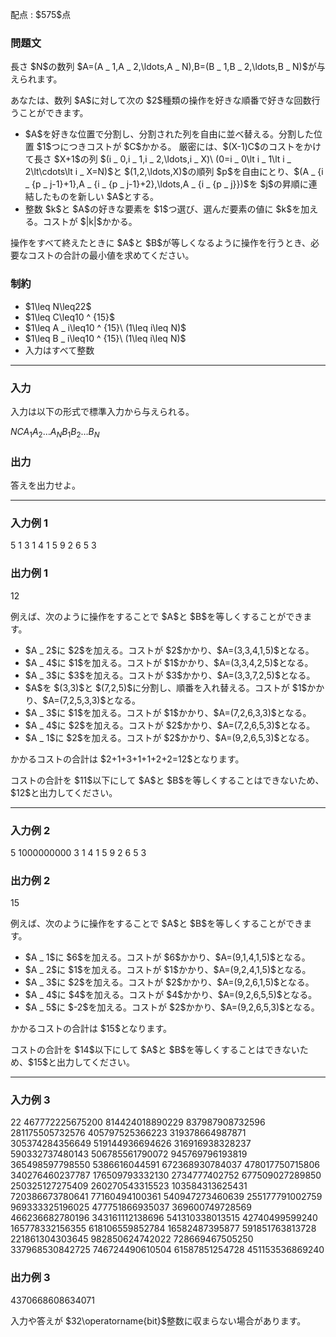 
<div>

<span>

<span>

<p>
配点 : $575$点
</p>

<div>

<section>

### **問題文**

<p>
長さ $N$の数列 $A=(A _ 1,A _ 2,\ldots,A _ N),B=(B _ 1,B _ 2,\ldots,B _ N)$が与えられます。
</p>

<p>
あなたは、数列 $A$に対して次の $2$種類の操作を好きな順番で好きな回数行うことができます。
</p>

<ul>

<li>
$A$を好きな位置で分割し、分割された列を自由に並べ替える。分割した位置 $1$つにつきコストが $C$かかる。
厳密には、$(X-1)C$のコストをかけて長さ $X+1$の列 $(i _ 0,i _ 1,i _ 2,\ldots,i _ X)\ (0=i _ 0\lt i _ 1\lt i _ 2\lt\cdots\lt i _ X=N)$と $(1,2,\ldots,X)$の順列 $p$を自由にとり、$(A _ {i _ {p _ j-1}+1},A _ {i _ {p _ j-1}+2},\ldots,A _ {i _ {p _ j}})$を $j$の昇順に連結したものを新しい $A$とする。
</li>

<li>
整数 $k$と $A$の好きな要素を $1$つ選び、選んだ要素の値に $k$を加える。コストが $|k|$かかる。
</li>

</ul>

<p>
操作をすべて終えたときに $A$と $B$が等しくなるように操作を行うとき、必要なコストの合計の最小値を求めてください。
</p>

</section>

</div>

<div>

<section>

### **制約**

<ul>

<li>
$1\leq N\leq22$
</li>

<li>
$1\leq C\leq10 ^ {15}$
</li>

<li>
$1\leq A _ i\leq10 ^ {15}\ (1\leq i\leq N)$
</li>

<li>
$1\leq B _ i\leq10 ^ {15}\ (1\leq i\leq N)$
</li>

<li>
入力はすべて整数
</li>

</ul>

</section>

</div>

---

<div>

<div>

<section>

### **入力**

<p>
入力は以下の形式で標準入力から与えられる。
</p>

<div>

$N$$C$$A _ 1$$A _ 2$$\ldots$$A _ N$$B _ 1$$B _ 2$$\ldots$$B _ N$
</div>

</section>

</div>

<div>

<section>

### **出力**

<p>
答えを出力せよ。
</p>

</section>

</div>

</div>

---

<div>

<section>

### **入力例 1**

<div>

5 1
3 1 4 1 5
9 2 6 5 3

</div>

</section>

</div>

<div>

<section>

### **出力例 1**

<div>

12

</div>

<p>
例えば、次のように操作をすることで $A$と $B$を等しくすることができます。
</p>

<ul>

<li>
$A _ 2$に $2$を加える。コストが $2$かかり、$A=(3,3,4,1,5)$となる。
</li>

<li>
$A _ 4$に $1$を加える。コストが $1$かかり、$A=(3,3,4,2,5)$となる。
</li>

<li>
$A _ 3$に $3$を加える。コストが $3$かかり、$A=(3,3,7,2,5)$となる。
</li>

<li>
$A$を $(3,3)$と $(7,2,5)$に分割し、順番を入れ替える。コストが $1$かかり、$A=(7,2,5,3,3)$となる。
</li>

<li>
$A _ 3$に $1$を加える。コストが $1$かかり、$A=(7,2,6,3,3)$となる。
</li>

<li>
$A _ 4$に $2$を加える。コストが $2$かかり、$A=(7,2,6,5,3)$となる。
</li>

<li>
$A _ 1$に $2$を加える。コストが $2$かかり、$A=(9,2,6,5,3)$となる。
</li>

</ul>

<p>
かかるコストの合計は $2+1+3+1+1+2+2=12$となります。
</p>

<p>
コストの合計を $11$以下にして $A$と $B$を等しくすることはできないため、$12$と出力してください。
</p>

</section>

</div>

---

<div>

<section>

### **入力例 2**

<div>

5 1000000000
3 1 4 1 5
9 2 6 5 3

</div>

</section>

</div>

<div>

<section>

### **出力例 2**

<div>

15

</div>

<p>
例えば、次のように操作をすることで $A$と $B$を等しくすることができます。
</p>

<ul>

<li>
$A _ 1$に $6$を加える。コストが $6$かかり、$A=(9,1,4,1,5)$となる。
</li>

<li>
$A _ 2$に $1$を加える。コストが $1$かかり、$A=(9,2,4,1,5)$となる。
</li>

<li>
$A _ 3$に $2$を加える。コストが $2$かかり、$A=(9,2,6,1,5)$となる。
</li>

<li>
$A _ 4$に $4$を加える。コストが $4$かかり、$A=(9,2,6,5,5)$となる。
</li>

<li>
$A _ 5$に $-2$を加える。コストが $2$かかり、$A=(9,2,6,5,3)$となる。
</li>

</ul>

<p>
かかるコストの合計は $15$となります。
</p>

<p>
コストの合計を $14$以下にして $A$と $B$を等しくすることはできないため、$15$と出力してください。
</p>

</section>

</div>

---

<div>

<section>

### **入力例 3**

<div>

22 467772225675200
814424018890229 837987908732596 281175505732576 405797525366223 319378664987871 305374284356649 519144936694626 316916938328237 590332737480143 506785561790072 945769796193819 365498597798550 5386616044591 672368930784037 478017750715806 340276460237787 176509793332130 2734777402752 677509027289850 250325127275409 260270543315523 103584313625431
720386673780641 77160494100361 540947273460639 255177791002759 969333325196025 477751866935037 369600749728569 466236682780196 343161112138696 541310338013515 42740499599240 165778332156355 618106559852784 16582487395877 591851763813728 221861304303645 982850624742022 728669467505250 337968530842725 746724490610504 61587851254728 451153536869240

</div>

</section>

</div>

<div>

<section>

### **出力例 3**

<div>

4370668608634071

</div>

<p>
入力や答えが $32\operatorname{bit}$整数に収まらない場合があります。
</p>

</section>

</div>

</span>

</span>

</div>

